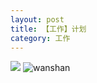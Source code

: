 ```yaml
---
layout: post
title: 【工作】计划
category: 工作
---
```

![](http://rjbwi03xh.hd-bkt.clouddn.com/img/plan-220322-1.png)
![wanshan](http://rjbwi03xh.hd-bkt.clouddn.com/img/wanshan.png)
